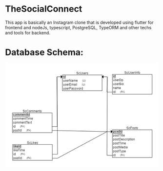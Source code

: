 # TheSocialConnect
This app is basically an Instagram clone that is developed using flutter for frontend and nodeJs, typescript, PostgreSQL, TypeORM and other techs and tools for backend.


# Database Schema:

<div>
    <img src="/screenshots/db_schema.png"</img>
</div>

